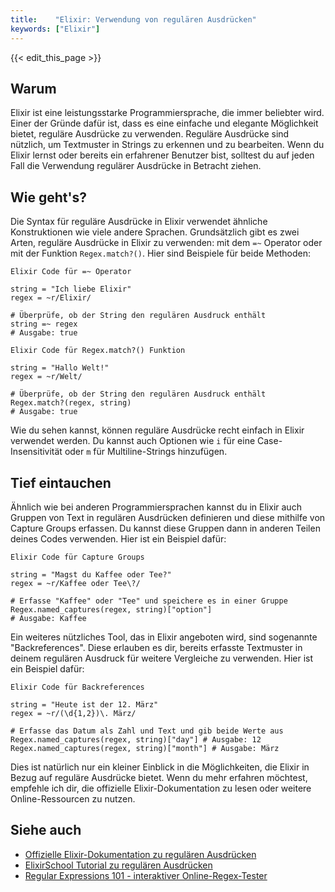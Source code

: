 ```yaml
---
title:    "Elixir: Verwendung von regulären Ausdrücken"
keywords: ["Elixir"]
---
```


{{< edit_this_page >}}

## Warum

Elixir ist eine leistungsstarke Programmiersprache, die immer beliebter wird. Einer der Gründe dafür ist, dass es eine einfache und elegante Möglichkeit bietet, reguläre Ausdrücke zu verwenden. Reguläre Ausdrücke sind nützlich, um Textmuster in Strings zu erkennen und zu bearbeiten. Wenn du Elixir lernst oder bereits ein erfahrener Benutzer bist, solltest du auf jeden Fall die Verwendung regulärer Ausdrücke in Betracht ziehen.

## Wie geht's?

Die Syntax für reguläre Ausdrücke in Elixir verwendet ähnliche Konstruktionen wie viele andere Sprachen. Grundsätzlich gibt es zwei Arten, reguläre Ausdrücke in Elixir zu verwenden: mit dem `=~` Operator oder mit der Funktion `Regex.match?()`. Hier sind Beispiele für beide Methoden:

```
Elixir Code für =~ Operator

string = "Ich liebe Elixir"
regex = ~r/Elixir/

# Überprüfe, ob der String den regulären Ausdruck enthält
string =~ regex
# Ausgabe: true
```

```
Elixir Code für Regex.match?() Funktion

string = "Hallo Welt!"
regex = ~r/Welt/

# Überprüfe, ob der String den regulären Ausdruck enthält
Regex.match?(regex, string)
# Ausgabe: true
```

Wie du sehen kannst, können reguläre Ausdrücke recht einfach in Elixir verwendet werden. Du kannst auch Optionen wie `i` für eine Case-Insensitivität oder `m` für Multiline-Strings hinzufügen.

## Tief eintauchen

Ähnlich wie bei anderen Programmiersprachen kannst du in Elixir auch Gruppen von Text in regulären Ausdrücken definieren und diese mithilfe von Capture Groups erfassen. Du kannst diese Gruppen dann in anderen Teilen deines Codes verwenden. Hier ist ein Beispiel dafür:

```
Elixir Code für Capture Groups

string = "Magst du Kaffee oder Tee?"
regex = ~r/Kaffee oder Tee\?/

# Erfasse "Kaffee" oder "Tee" und speichere es in einer Gruppe
Regex.named_captures(regex, string)["option"] 
# Ausgabe: Kaffee
```

Ein weiteres nützliches Tool, das in Elixir angeboten wird, sind sogenannte "Backreferences". Diese erlauben es dir, bereits erfasste Textmuster in deinem regulären Ausdruck für weitere Vergleiche zu verwenden. Hier ist ein Beispiel dafür:

```
Elixir Code für Backreferences

string = "Heute ist der 12. März"
regex = ~r/(\d{1,2})\. März/

# Erfasse das Datum als Zahl und Text und gib beide Werte aus
Regex.named_captures(regex, string)["day"] # Ausgabe: 12
Regex.named_captures(regex, string)["month"] # Ausgabe: März
```

Dies ist natürlich nur ein kleiner Einblick in die Möglichkeiten, die Elixir in Bezug auf reguläre Ausdrücke bietet. Wenn du mehr erfahren möchtest, empfehle ich dir, die offizielle Elixir-Dokumentation zu lesen oder weitere Online-Ressourcen zu nutzen.

## Siehe auch

- [Offizielle Elixir-Dokumentation zu regulären Ausdrücken](https://elixir-lang.org/getting-started/modules-and-functions.html#regular-expressions)
- [ElixirSchool Tutorial zu regulären Ausdrücken](https://elixirschool.com/en/lessons/advanced/pattern-matching/)
- [Regular Expressions 101 - interaktiver Online-Regex-Tester](https://regex101.com/)